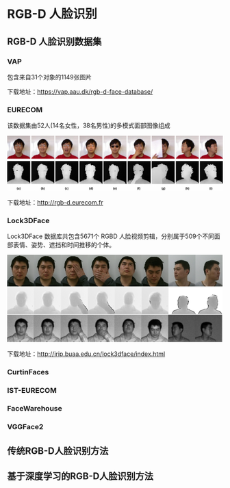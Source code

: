 # RGB-D 人脸识别

## RGB-D 人脸识别数据集

### VAP 

包含来自31个对象的1149张图片

下载地址：https://vap.aau.dk/rgb-d-face-database/

### EURECOM

该数据集由52人(14名女性，38名男性)的多模式面部图像组成

![图 8](images/3ba235044e3089d534b4c349c594435986c415709e0187fd0baf214a95539dac.png)  

下载地址：http://rgb-d.eurecom.fr

### Lock3DFace

Lock3DFace 数据库共包含5671个 RGBD 人脸视频剪辑，分别属于509个不同面部表情、姿势、遮挡和时间推移的个体。

![图 9](images/59de50f6daabc03922cee6706c8f311d670a9715199d7e809b6562e3c6838d51.png)  

下载地址：http://irip.buaa.edu.cn/lock3dface/index.html

### CurtinFaces



### IST-EURECOM

### FaceWarehouse

### VGGFace2


## 传统RGB-D人脸识别方法

## 基于深度学习的RGB-D人脸识别方法